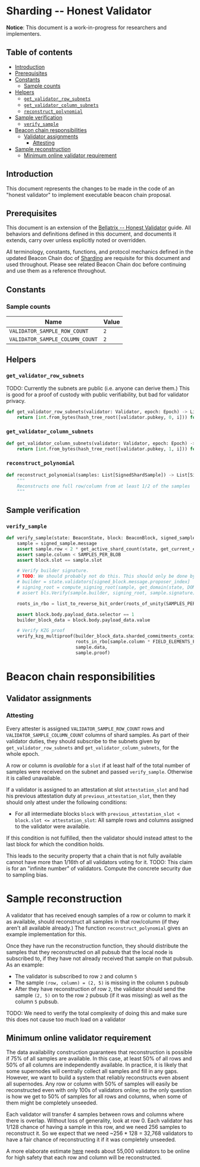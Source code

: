 # Sharding -- Honest Validator

**Notice**: This document is a work-in-progress for researchers and implementers.

## Table of contents

<!-- TOC -->
<!-- START doctoc generated TOC please keep comment here to allow auto update -->
<!-- DON'T EDIT THIS SECTION, INSTEAD RE-RUN doctoc TO UPDATE -->

  - [Introduction](#introduction)
  - [Prerequisites](#prerequisites)
  - [Constants](#constants)
    - [Sample counts](#sample-counts)
  - [Helpers](#helpers)
    - [`get_validator_row_subnets`](#get_validator_row_subnets)
    - [`get_validator_column_subnets`](#get_validator_column_subnets)
    - [`reconstruct_polynomial`](#reconstruct_polynomial)
  - [Sample verification](#sample-verification)
    - [`verify_sample`](#verify_sample)
- [Beacon chain responsibilities](#beacon-chain-responsibilities)
  - [Validator assignments](#validator-assignments)
    - [Attesting](#attesting)
- [Sample reconstruction](#sample-reconstruction)
  - [Minimum online validator requirement](#minimum-online-validator-requirement)

<!-- END doctoc generated TOC please keep comment here to allow auto update -->
<!-- /TOC -->

## Introduction

This document represents the changes to be made in the code of an "honest validator" to implement executable beacon chain proposal.

## Prerequisites

This document is an extension of the [Bellatrix -- Honest Validator](../bellatrix/validator.md) guide.
All behaviors and definitions defined in this document, and documents it extends, carry over unless explicitly noted or overridden.

All terminology, constants, functions, and protocol mechanics defined in the updated Beacon Chain doc of [Sharding](./beacon-chain.md) are requisite for this document and used throughout.
Please see related Beacon Chain doc before continuing and use them as a reference throughout.

## Constants

### Sample counts

| Name | Value |
| - | - |
| `VALIDATOR_SAMPLE_ROW_COUNT` | `2` |
| `VALIDATOR_SAMPLE_COLUMN_COUNT` | `2` |

## Helpers

### `get_validator_row_subnets`

TODO: Currently the subnets are public (i.e. anyone can derive them.) This is good for a proof of custody with public verifiability, but bad for validator privacy.

```python
def get_validator_row_subnets(validator: Validator, epoch: Epoch) -> List[uint64]:
    return [int.from_bytes(hash_tree_root([validator.pubkey, 0, i])) for i in range(VALIDATOR_SAMPLE_ROW_COUNT)]
```

### `get_validator_column_subnets`

```python
def get_validator_column_subnets(validator: Validator, epoch: Epoch) -> List[uint64]:
    return [int.from_bytes(hash_tree_root([validator.pubkey, 1, i])) for i in range(VALIDATOR_SAMPLE_COLUMN_COUNT)]
```

### `reconstruct_polynomial`

```python
def reconstruct_polynomial(samples: List[SignedShardSample]) -> List[SignedShardSample]:
    """
    Reconstructs one full row/column from at least 1/2 of the samples
    """

```

## Sample verification

### `verify_sample`

```python
def verify_sample(state: BeaconState, block: BeaconBlock, signed_sample: SignedShardSample):
    sample = signed_sample.message
    assert sample.row < 2 * get_active_shard_count(state, get_current_epoch(block.slot))
    assert sample.column < SAMPLES_PER_BLOB
    assert block.slot == sample.slot

    # Verify builder signature.
    # TODO: We should probably not do this. This should only be done by p2p to verify samples *before* intermediate block is in
    # builder = state.validators[signed_block.message.proposer_index]
    # signing_root = compute_signing_root(sample, get_domain(state, DOMAIN_SHARD_SAMPLE))
    # assert bls.Verify(sample.builder, signing_root, sample.signature)

    roots_in_rbo = list_to_reverse_bit_order(roots_of_unity(SAMPLES_PER_BLOB * FIELD_ELEMENTS_PER_SAMPLE))

    assert block.body.payload_data.selector == 1
    builder_block_data = block.body.payload_data.value

    # Verify KZG proof
    verify_kzg_multiproof(builder_block_data.sharded_commitments_container.sharded_commitments[sample.row],
                          roots_in_rbo[sample.column * FIELD_ELEMENTS_PER_SAMPLE:(sample.column + 1) * FIELD_ELEMENTS_PER_SAMPLE]
                          sample.data,
                          sample.proof)
```

# Beacon chain responsibilities

## Validator assignments

### Attesting

Every attester is assigned `VALIDATOR_SAMPLE_ROW_COUNT` rows and `VALIDATOR_SAMPLE_COLUMN_COUNT` columns of shard samples. As part of their validator duties, they should subscribe to the subnets given by `get_validator_row_subnets` and `get_validator_column_subnets`, for the whole epoch.

A row or column is *available* for a `slot` if at least half of the total number of samples were received on the subnet and passed `verify_sample`. Otherwise it is called unavailable.

If a validator is assigned to an attestation at slot `attestation_slot` and had his previous attestation duty at `previous_attestation_slot`, then they should only attest under the following conditions:

 * For all intermediate blocks `block` with `previous_attestation_slot < block.slot <= attestation_slot`: All sample rows and columns assigned to the validator were available.

If this condition is not fulfilled, then the validator should instead attest to the last block for which the condition holds.

This leads to the security property that a chain that is not fully available cannot have more than 1/16th of all validators voting for it. TODO: This claim is for an "infinite number" of validators. Compute the concrete security due to sampling bias.

# Sample reconstruction

A validator that has received enough samples of a row or column to mark it as available, should reconstruct all samples in that row/column (if they aren't all available already.) The function `reconstruct_polynomial` gives an example implementation for this.

Once they have run the reconstruction function, they should distribute the samples that they reconstructed on all pubsub that
the local node is subscribed to, if they have not already received that sample on that pubsub. As an example:

 * The validator is subscribed to row `2` and column `5`
 * The sample `(row, column) = (2, 5)` is missing in the column `5` pubsub
 * After they have reconstruction of row `2`, the validator should send the sample `(2, 5)` on to the row `2` pubsub (if it was missing) as well as the column `5` pubsub.

TODO: We need to verify the total complexity of doing this and make sure this does not cause too much load on a validator

## Minimum online validator requirement

The data availability construction guarantees that reconstruction is possible if 75% of all samples are available. In this case, at least 50% of all rows and 50% of all columns are independently available. In practice, it is likely that some supernodes will centrally collect all samples and fill in any gaps. However, we want to build a system that reliably reconstructs even absent all supernodes. Any row or column with 50% of samples will easily be reconstructed even with only 100s of validators online; so the only question is how we get to 50% of samples for all rows and columns, when some of them might be completely unseeded.

Each validator will transfer 4 samples between rows and columns where there is overlap. Without loss of generality, look at row 0. Each validator has 1/128 chance of having a sample in this row, and we need 256 samples to reconstruct it. So we expect that we need ~256 * 128 = 32,768 validators to have a fair chance of reconstructing it if it was completely unseeded.

A more elaborate estimate [here](https://notes.ethereum.org/@dankrad/minimum-reconstruction-validators) needs about 55,000 validators to be online for high safety that each row and column will be reconstructed.

